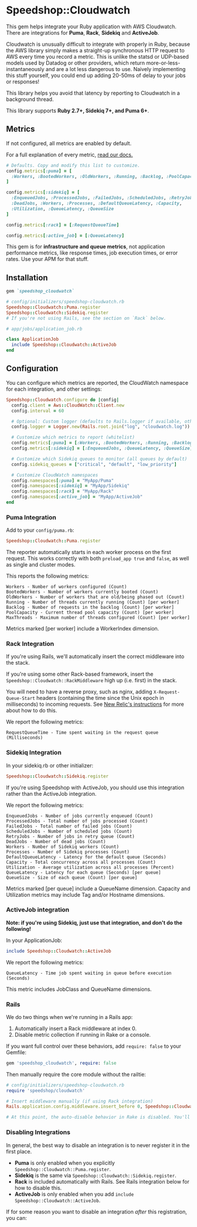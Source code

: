 # Speedshop::Cloudwatch

This gem helps integrate your Ruby application with AWS Cloudwatch. There are integrations for **Puma**, **Rack**, **Sidekiq** and **ActiveJob**.

Cloudwatch is unusually difficult to integrate with properly in Ruby, because the AWS library simply makes a straight-up synchronous HTTP request to AWS every time you record a metric. This is unlike the statsd or UDP-based models used by Datadog or other providers, which return more-or-less-instantaneously and are a lot less dangerous to use. Naively implementing this stuff yourself, you could end up adding 20-50ms of delay to your jobs or responses!

This library helps you avoid that latency by reporting to Cloudwatch in a background thread.

This library supports **Ruby 2.7+, Sidekiq 7+, and Puma 6+**.

## Metrics

If not configured, all metrics are enabled by default.

For a full explanation of every metric, [read our docs.](./docs/metrics.md)

```ruby
# Defaults. Copy and modify this list to customize.
config.metrics[:puma] = [
  :Workers, :BootedWorkers, :OldWorkers, :Running, :Backlog, :PoolCapacity, :MaxThreads
]

config.metrics[:sidekiq] = [
  :EnqueuedJobs, :ProcessedJobs, :FailedJobs, :ScheduledJobs, :RetryJobs,
  :DeadJobs, :Workers, :Processes, :DefaultQueueLatency, :Capacity,
  :Utilization, :QueueLatency, :QueueSize
]

config.metrics[:rack] = [:RequestQueueTime]

config.metrics[:active_job] = [:QueueLatency]
```

This gem is for **infrastructure and queue metrics**, not application performance metrics, like response times, job execution times, or error rates. Use your APM for that stuff.

## Installation

```ruby
gem `speedshop_cloudwatch`
```

```ruby
# config/initializers/speedshop-cloudwatch.rb
Speedshop::Cloudwatch::Puma.register
Speedshop::Cloudwatch::Sidekiq.register
# If you're not using Rails, see the section on `Rack` below.
```

```ruby
# app/jobs/application_job.rb

class ApplicationJob
  include Speedshop::Cloudwatch::ActiveJob
end
```

## Configuration

You can configure which metrics are reported, the CloudWatch namespace for each integration, and other settings:

```ruby
Speedshop::Cloudwatch.configure do |config|
  config.client = Aws::CloudWatch::Client.new
  config.interval = 60

  # Optional: Custom logger (defaults to Rails.logger if available, otherwise STDOUT)
  config.logger = Logger.new(Rails.root.join("log", "cloudwatch.log"))

  # Customize which metrics to report (whitelist)
  config.metrics[:puma] = [:Workers, :BootedWorkers, :Running, :Backlog]
  config.metrics[:sidekiq] = [:EnqueuedJobs, :QueueLatency, :QueueSize]

  # Customize which Sidekiq queues to monitor (all queues by default)
  config.sidekiq_queues = ["critical", "default", "low_priority"]

  # Customize CloudWatch namespaces
  config.namespaces[:puma] = "MyApp/Puma"
  config.namespaces[:sidekiq] = "MyApp/Sidekiq"
  config.namespaces[:rack] = "MyApp/Rack"
  config.namespaces[:active_job] = "MyApp/ActiveJob"
end
```

### Puma Integration

Add to your `config/puma.rb`:

```ruby
Speedshop::Cloudwatch::Puma.register
```

The reporter automatically starts in each worker process on the first request. This works correctly with both `preload_app true` and `false`, as well as single and cluster modes.

This reports the following metrics:

```
Workers - Number of workers configured (Count)
BootedWorkers - Number of workers currently booted (Count)
OldWorkers - Number of workers that are old/being phased out (Count)
Running - Number of threads currently running (Count) [per worker]
Backlog - Number of requests in the backlog (Count) [per worker]
PoolCapacity - Current thread pool capacity (Count) [per worker]
MaxThreads - Maximum number of threads configured (Count) [per worker]
```

Metrics marked [per worker] include a WorkerIndex dimension.

### Rack Integration

If you're using Rails, we'll automatically insert the correct middleware into the stack.

If you're using some other Rack-based framework, insert the `Speedshop::Cloudwatch::RackMiddleware` high up (i.e. first) in the stack.

You will need to have a reverse proxy, such as nginx, adding `X-Request-Queue-Start` headers (containing the time since the Unix epoch in milliseconds) to incoming requests. See [New Relic's instructions](https://docs.newrelic.com/docs/apm/applications-menu/features/configure-request-queue-reporting/) for more about how to do this.

We report the following metrics:

```
RequestQueueTime - Time spent waiting in the request queue (Milliseconds)
```

### Sidekiq Integration

In your sidekiq.rb or other initializer:

```ruby
Speedshop::Cloudwatch::Sidekiq.register
```

If you're using Speedshop with ActiveJob, you should use this integration rather than the ActiveJob integration.

We report the following metrics:

```
EnqueuedJobs - Number of jobs currently enqueued (Count)
ProcessedJobs - Total number of jobs processed (Count)
FailedJobs - Total number of failed jobs (Count)
ScheduledJobs - Number of scheduled jobs (Count)
RetryJobs - Number of jobs in retry queue (Count)
DeadJobs - Number of dead jobs (Count)
Workers - Number of Sidekiq workers (Count)
Processes - Number of Sidekiq processes (Count)
DefaultQueueLatency - Latency for the default queue (Seconds)
Capacity - Total concurrency across all processes (Count)
Utilization - Average utilization across all processes (Percent)
QueueLatency - Latency for each queue (Seconds) [per queue]
QueueSize - Size of each queue (Count) [per queue]
```

Metrics marked [per queue] include a QueueName dimension.
Capacity and Utilization metrics may include Tag and/or Hostname dimensions.

### ActiveJob integration

**Note: if you're using Sidekiq, just use that integration, and don't do the following!**

In your ApplicationJob:

```ruby
include Speedshop::Cloudwatch::ActiveJob
```

We report the following metrics:

```
QueueLatency - Time job spent waiting in queue before execution (Seconds)
```

This metric includes JobClass and QueueName dimensions.

### Rails

We do two things when we're running in a Rails app:

1. Automatically insert a Rack middleware at index 0.
2. Disable metric collection if running in Rake or a console.

If you want full control over these behaviors, add `require: false` to your Gemfile:

```ruby
gem 'speedshop_cloudwatch', require: false
```

Then manually require the core module without the railtie:

```ruby
# config/initializers/speedshop-cloudwatch.rb
require 'speedshop/cloudwatch'

# Insert middleware manually (if using Rack integration)
Rails.application.config.middleware.insert_before 0, Speedshop::Cloudwatch::RackMiddleware

# At this point, the auto-disable behavior in Rake is disabled. You'll have to re-implement yourself.
```

### Disabling Integrations

In general, the best way to disable an integration is to never register it in the first place.

* **Puma** is only enabled when you explicitly `Speedshop::Cloudwatch::Puma.register`.
* **Sidekiq** is the same via `Speedshop::Cloudwatch::Sidekiq.register`.
* **Rack** is included automatically with Rails. See Rails integration below for how to disable this.
* **ActiveJob** is only enabled when you add `include Speedshop::Cloudwatch::ActiveJob`.

If for some reason you want to disable an integration _after_ this registration, you can:

```ruby

```
